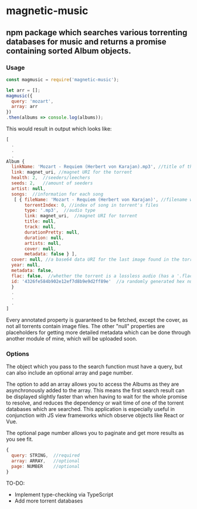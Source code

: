# magnetic-music
npm package  which searches various torrenting databases for music and returns a promise containing sorted Album objects.
---

### Usage
```javascript
const magmusic = require('magnetic-music');

let arr = [];
magmusic({
  query: 'mozart',
  array: arr
})
.then(albums => console.log(albums));
```

This would result in output which looks like:
```javascript
[
  .
  .
  .
Album {
  linkName: 'Mozart - Requiem (Herbert von Karajan).mp3', //title of the torrent
  link: magnet_uri, //magnet URI for the torrent
  health: 2,  //seeders/leechers
  seeds: 2,   //amount of seeders
  artist: null,
  songs:  //information for each song
   [ { fileName: 'Mozart - Requiem (Herbert von Karajan)', //filename without extension
       torrentIndex: 0, //index of song in torrent's files
       type: '.mp3',  //audio type
       link: magnet_uri,  //magnet URI for torrent
       title: null,
       track: null,
       durationPretty: null,
       duration: null,
       artists: null,
       cover: null,
       metadata: false } ],
  cover: null, //a base64 data URI for the last image found in the torrent (otherwise null)
  year: null,
  metadata: false,
  flac: false,  //whether the torrent is a lossless audio (has a '.flac' extension)
  id: '4326fe584b902e12ef7d8b9e9d2ff89e'  //a randomly generated hex number for IDing this object
  }
  .
  .
  .
]
```
Every annotated property is guaranteed to be fetched, except the cover, as not all torrents contain image files. The other "null" properties are placeholders for getting more detailed metadata which can be done through another module of mine, which will be uploaded soon.

### Options
The object which you pass to the search function must have a query, but can also include an optional array and page number. 

The option to add an array allows you to access the Albums as they are asynchronously added to the array. This means the first search result can be displayed slightly faster than when having to wait for the whole promise to resolve, and reduces the dependency or wait time of one of the torrent databases which are searched. This application is especially useful in conjunction with JS view frameworks which observe objects like React or Vue.

The optional page number allows you to paginate and get more results as you see fit.


```javascript
{
  query: STRING,  //required
  array: ARRAY,   //optional
  page: NUMBER    //optional
}
```

TO-DO:
* Implement type-checking via TypeScript
* Add more torrent databases